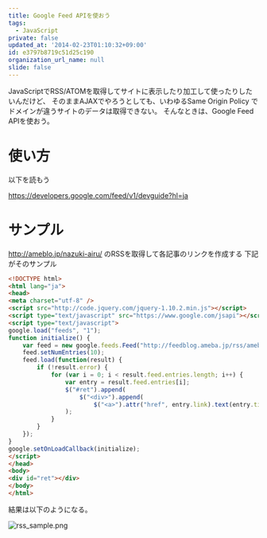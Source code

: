 ```yaml
---
title: Google Feed APIを使おう
tags:
  - JavaScript
private: false
updated_at: '2014-02-23T01:10:32+09:00'
id: e3797b8719c51d25c190
organization_url_name: null
slide: false
---
```

JavaScriptでRSS/ATOMを取得してサイトに表示したり加工して使ったりしたいんだけど、
そのままAJAXでやろうとしても、いわゆるSame Origin Policy でドメインが違うサイトのデータは取得できない。
そんなときは、Google Feed APIを使おう。

# 使い方
以下を読もう

https://developers.google.com/feed/v1/devguide?hl=ja

# サンプル

http://ameblo.jp/nazuki-airu/ のRSSを取得して各記事のリンクを作成する
下記がそのサンプル

```html
<!DOCTYPE html>
<html lang="ja">
<head>
<meta charset="utf-8" />
<script src="http://code.jquery.com/jquery-1.10.2.min.js"></script>
<script type="text/javascript" src="https://www.google.com/jsapi"></script>
<script type="text/javascript">
google.load("feeds", "1");
function initialize() {
    var feed = new google.feeds.Feed("http://feedblog.ameba.jp/rss/ameblo/nazuki-airu/rss20.xml");
    feed.setNumEntries(10);
    feed.load(function(result) {
        if (!result.error) {
            for (var i = 0; i < result.feed.entries.length; i++) {
                var entry = result.feed.entries[i];
                $("#ret").append(
                    $("<div>").append(
                        $("<a>").attr("href", entry.link).text(entry.title))
                );
            }
        }
    });
}
google.setOnLoadCallback(initialize);
</script>
</head>
<body>
<div id="ret"></div>
</body>
</html>
```

結果は以下のようになる。

![rss_sample.png](https://qiita-image-store.s3.amazonaws.com/0/4044/093f3d4c-b9ec-be0d-92b2-42fc7cb601bc.png)
